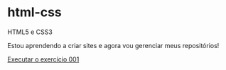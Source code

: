 # html-css
HTML5 e CSS3

Estou aprendendo a criar sites e agora vou gerenciar meus repositórios!

<a href="https://marceldasilva.github.io/html-css/ex001/"> Executar o exercício 001</a>